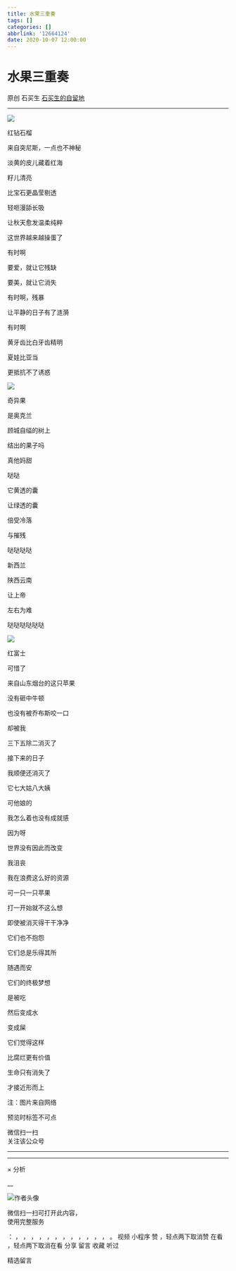 ```yaml
---
title: 水果三重奏
tags: []
categories: []
abbrlink: '12664124'
date: 2020-10-07 12:00:00
---
```


#  水果三重奏

原创  石买生  [ 石买生的自留地 ](javascript:void\(0\);)

__ _ _ _ _

![](20201007水果三重奏/img1.jpg)

红钻石榴

来自突尼斯，一点也不神秘

淡黄的皮儿藏着红海

籽儿清亮

比宝石更晶莹剔透

轻咂漫舔长吸

让秋天愈发温柔纯粹

这世界越来越操蛋了

有时啊

要爱，就让它残缺

要美，就让它消失

有时啊，残暴

让平静的日子有了涟漪

有时啊

黄牙齿比白牙齿精明

夏娃比亚当

更抵抗不了诱惑

![](20201007水果三重奏/img2.jpg)

奇异果

是奥克兰

顾城自缢的树上

结出的果子吗

真他妈甜

哒哒

它黄透的囊

让绿透的囊

倍受冷落

与摧残

哒哒哒哒

新西兰

陕西云南

让上帝

左右为难

哒哒哒哒哒哒

![](20201007水果三重奏/img3.jpg)

红富士

可惜了

来自山东烟台的这只苹果

没有砸中牛顿

也没有被乔布斯咬一口

却被我

三下五除二消灭了

接下来的日子

我顺便还消灭了

它七大姑八大姨

可他娘的

我怎么着也没有成就感

因为呀

世界没有因此而改变

我沮丧

我在浪费这么好的资源

可一只一只苹果

打一开始就不这么想

即使被消灭得干干净净

它们也不抱怨

它们总是乐得其所

随遇而安

它们的终极梦想

是被吃

然后变成水

变成屎

它们觉得这样

比腐烂更有价值

生命只有消失了

才接近形而上

注：图片来自网络

预览时标签不可点

微信扫一扫  
关注该公众号





****



****



×  分析

__

![作者头像](shared/img1.png)

微信扫一扫可打开此内容，  
使用完整服务

：  ，  ，  ，  ，  ，  ，  ，  ，  ，  ，  ，  ，  。  视频  小程序  赞  ，轻点两下取消赞  在看  ，轻点两下取消在看
分享  留言  收藏  听过

精选留言

